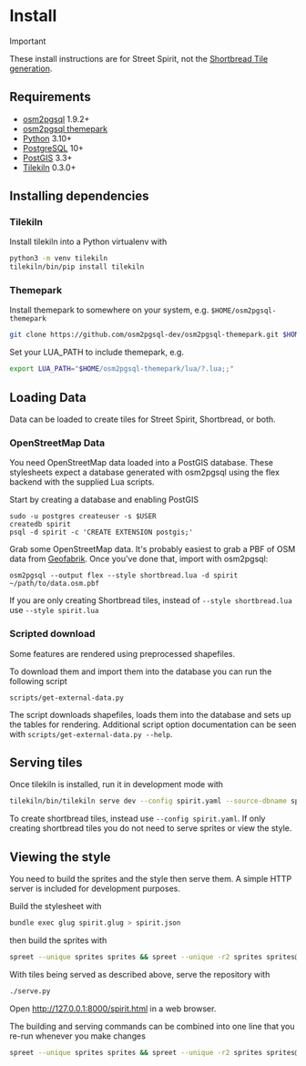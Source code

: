 # Install
> [!IMPORTANT]
> These install instructions are for Street Spirit, not the [Shortbread Tile generation](INSTALL.shortbread.md).

## Requirements

- [osm2pgsql](https://osm2pgsql.org/) 1.9.2+
- [osm2pgsql themepark](https://osm2pgsql.org/themepark/)
- [Python](https://www.python.org/) 3.10+
- [PostgreSQL](https://www.postgresql.org/) 10+
- [PostGIS](https://postgis.net/) 3.3+
- [Tilekiln](https://github.com/pnorman/tilekiln) 0.3.0+

## Installing dependencies

### Tilekiln
Install tilekiln into a Python virtualenv with

```sh
python3 -m venv tilekiln
tilekiln/bin/pip install tilekiln
```

### Themepark

Install themepark to somewhere on your system, e.g. `$HOME/osm2pgsql-themepark`

```sh
git clone https://github.com/osm2pgsql-dev/osm2pgsql-themepark.git $HOME/osm2pgsql-themepark
```

Set your LUA_PATH to include themepark, e.g.

```sh
export LUA_PATH="$HOME/osm2pgsql-themepark/lua/?.lua;;"
```
## Loading Data

Data can be loaded to create tiles for Street Spirit, Shortbread, or both.

### OpenStreetMap Data

You need OpenStreetMap data loaded into a PostGIS database. These stylesheets expect a database generated with osm2pgsql using the flex backend with the supplied Lua scripts.

Start by creating a database and enabling PostGIS

```
sudo -u postgres createuser -s $USER
createdb spirit
psql -d spirit -c 'CREATE EXTENSION postgis;'
```

Grab some OpenStreetMap data. It's probably easiest to grab a PBF of OSM data from [Geofabrik](https://download.geofabrik.de/). Once you've done that, import with osm2pgsql:

```
osm2pgsql --output flex --style shortbread.lua -d spirit ~/path/to/data.osm.pbf
```

If you are only creating Shortbread tiles, instead of ``--style shortbread.lua`` use ``--style spirit.lua``

### Scripted download
Some features are rendered using preprocessed shapefiles.

To download them and import them into the database you can run the following script

```
scripts/get-external-data.py
```

The script downloads shapefiles, loads them into the database and sets up the tables for rendering. Additional script option documentation can be seen with `scripts/get-external-data.py --help`.

## Serving tiles

Once tilekiln is installed, run it in development mode with

```sh
tilekiln/bin/tilekiln serve dev --config spirit.yaml --source-dbname spirit
```

To create shortbread tiles, instead use ``--config spirit.yaml``. If only creating shortbread tiles you do not need to serve sprites or view the style.


## Viewing the style

You need to build the sprites and the style then serve them. A simple HTTP server is included for development purposes.

Build the stylesheet with

```sh
bundle exec glug spirit.glug > spirit.json
```

then build the sprites with
```sh
spreet --unique sprites sprites && spreet --unique -r2 sprites sprites@2x
```

With tiles being served as described above, serve the repository with

```sh
./serve.py
```

Open <http://127.0.0.1:8000/spirit.html> in a web browser.

The building and serving commands can be combined into one line that you re-run whenever you make changes

```sh
spreet --unique sprites sprites && spreet --unique -r2 sprites sprites@2x && bundle exec glug spirit.glug > spirit.json && ./serve.py
```
